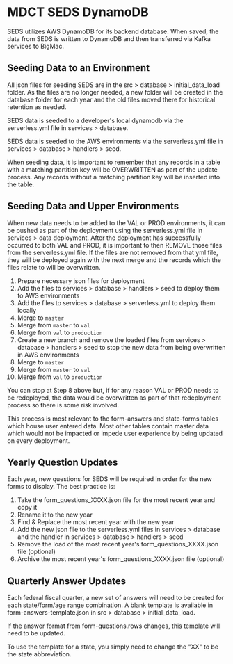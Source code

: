 # MDCT SEDS DynamoDB

SEDS utilizes AWS DynamoDB for its backend database. When saved, the data from SEDS is written to DynamoDB and then transferred via Kafka services to BigMac.

## Seeding Data to an Environment

All json files for seeding SEDS are in the src > database > initial_data_load folder.
As the files are no longer needed, a new folder will be created in the database folder for each
year and the old files moved there for historical retention as needed.

SEDS data is seeded to a developer's local dynamodb via the serverless.yml file in services > database.

SEDS data is seeded to the AWS environments via the serverless.yml file in services > database > handlers > seed.

When seeding data, it is important to remember that any records in a table with a matching partition key will be OVERWRITTEN as part of the update process.
Any records without a matching partition key will be inserted into the table.

## Seeding Data and Upper Environments

When new data needs to be added to the VAL or PROD environments, it can be pushed as part of the deployment using the serverless.yml file in services > data deployment.
After the deployment has successfully occurred to both VAL and PROD, it is important to then REMOVE those files from the serverless.yml file.
If the files are not removed from that yml file, they will be deployed again with the next merge and the records which the files relate to will be overwritten.

1. Prepare necessary json files for deployment
2. Add the files to services > database > handlers > seed to deploy them to AWS environments
3. Add the files to services > database > serverless.yml to deploy them locally
4. Merge to `master`
5. Merge from `master` to `val`
6. Merge from `val` to `production`
7. Create a new branch and remove the loaded files from services > database > handlers > seed to stop the new data from being overwritten in AWS environments
8. Merge to `master`
9. Merge from `master` to `val`
10. Merge from `val` to `production`

You can stop at Step 8 above but, if for any reason VAL or PROD needs to be redeployed,
the data would be overwritten as part of that redeployment process so there is some risk involved.

This process is most relevant to the form-answers and state-forms tables which house user entered data.
Most other tables contain master data which would not be impacted or impede user experience by being updated on every deployment.

## Yearly Question Updates

Each year, new questions for SEDS will be required in order for the new forms to display.
The best practice is:

1. Take the form_questions_XXXX.json file for the most recent year and copy it
2. Rename it to the new year
3. Find & Replace the most recent year with the new year
4. Add the new json file to the serverless.yml files in services > database and the handler in services > database > handlers > seed
5. Remove the load of the most recent year's form_questions_XXXX.json file (optional)
6. Archive the most recent year's form_questions_XXXX.json file (optional)

## Quarterly Answer Updates

Each federal fiscal quarter, a new set of answers will need to be created for each state/form/age range combination.
A blank template is available in form-answers-template.json in src > database > initial_data_load.

If the answer format from form-questions.rows changes, this template will need to be updated.

To use the template for a state, you simply need to change the "XX" to be the state abbreviation.
